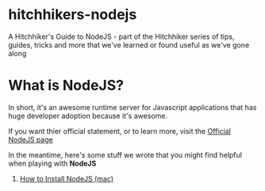 # hitchhikers-nodejs
A Hitchhiker's Guide to NodeJS - part of the Hitchhiker series of tips, guides, tricks and more that we've learned or found useful as we've gone along

# What is NodeJS?
In short, it's an awesome runtime server for Javascript applications that has huge developer adoption because it's awesome.

If you want thier official statement, or to learn more, visit the [Official NodeJS page](https://nodejs.org/)

In the meantime, here's some stuff we wrote that you might find helpful when playing with **NodeJS**

1. [How to Install NodeJS (mac)](/installation.md)